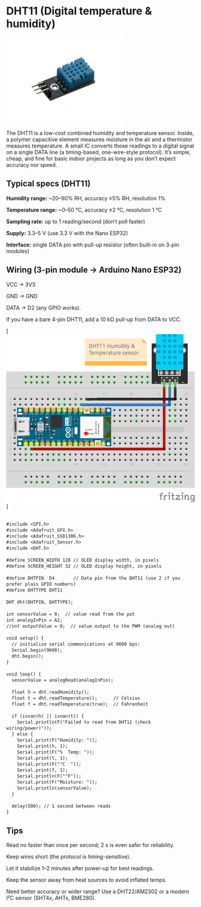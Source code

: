 # DHT11 (Digital temperature & humidity)
[![DHT11](/images/SNS-DH11-1.jpg)](https://components101.com/sensors/dht11-temperature-sensor)

The DHT11 is a low-cost combined humidity and temperature sensor. Inside, a polymer capacitive element measures moisture in the air and a thermistor measures temperature. A small IC converts those readings to a digital signal on a single DATA line (a timing-based, one-wire-style protocol). It’s simple, cheap, and fine for basic indoor projects as long as you don’t expect accuracy nor speed.

## Typical specs (DHT11)

**Humidity range:** ~20–90% RH, accuracy ±5% RH, resolution 1%

**Temperature range:** ~0–50 °C, accuracy ±2 °C, resolution 1 °C

**Sampling rate:** up to 1 reading/second (don’t poll faster)

**Supply:** 3.3–5 V (use 3.3 V with the Nano ESP32)

**Interface:** single DATA pin with pull-up resistor (often built-in on 3-pin modules)

## Wiring (3-pin module → Arduino Nano ESP32)

VCC → 3V3

GND → GND

DATA → D2 (any GPIO works).

If you have a bare 4-pin DHT11, add a 10 kΩ pull-up from DATA to VCC.

[![DHT11](images/ESP32_Dht11_bb.png)]


```

#include <SPI.h>
#include <Adafruit_GFX.h>
#include <Adafruit_SSD1306.h>
#include <Adafruit_Sensor.h>
#include <DHT.h>

#define SCREEN_WIDTH 128 // OLED display width, in pixels
#define SCREEN_HEIGHT 32 // OLED display height, in pixels

#define DHTPIN  D4       // Data pin from the DHT11 (use 2 if you prefer plain GPIO numbers)
#define DHTTYPE DHT11

DHT dht(DHTPIN, DHTTYPE);

int sensorValue = 0;  // value read from the pot
int analogInPin = A2;
//int outputValue = 0;  // value output to the PWM (analog out)

void setup() {
  // initialize serial communications at 9600 bps:
  Serial.begin(9600);
  dht.begin();
}

void loop() {
  sensorValue = analogRead(analogInPin);

  float h = dht.readHumidity();
  float t = dht.readTemperature();      // Celsius
  float f = dht.readTemperature(true);  // Fahrenheit

  if (isnan(h) || isnan(t)) {
    Serial.println(F("Failed to read from DHT11 (check wiring/power)"));
  } else {
    Serial.print(F("Humidity: "));
    Serial.print(h, 1);
    Serial.print(F("%  Temp: "));
    Serial.print(t, 1);
    Serial.print(F("°C  "));
    Serial.print(f, 1);
    Serial.println(F("°F"));
    Serial.print(F("Moisture: "));
    Serial.println(sensorValue);
  }

  delay(500); // 1 second between reads
}
```
## **Tips**

Read no faster than once per second; 2 s is even safer for reliability.

Keep wires short (the protocol is timing-sensitive).

Let it stabilize 1–2 minutes after power-up for best readings.

Keep the sensor away from heat sources to avoid inflated temps.

Need better accuracy or wider range? Use a DHT22/AM2302 or a modern I²C sensor (SHT4x, AHTx, BME280).
